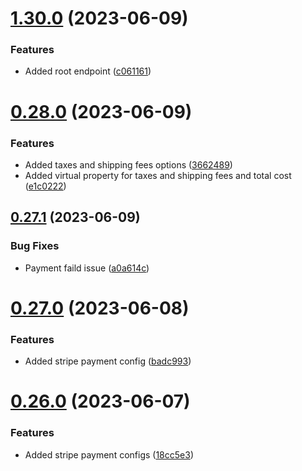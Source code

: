 # [1.30.0](https://github.com/hossainchisty/eCommerce-Backend-API/compare/v0.28.0...v1.30.0) (2023-06-09)


### Features

* Added root endpoint ([c061161](https://github.com/hossainchisty/eCommerce-Backend-API/commit/c061161a89e23c8fdfe8ced9c97c4d6a78a83e8a))



# [0.28.0](https://github.com/hossainchisty/eCommerce-Backend-API/compare/v0.27.1...v0.28.0) (2023-06-09)


### Features

* Added taxes and shipping fees options ([3662489](https://github.com/hossainchisty/eCommerce-Backend-API/commit/36624896b583243cb80ddca4ca025c3a221c7503))
* Added virtual property for taxes and shipping fees and total cost ([e1c0222](https://github.com/hossainchisty/eCommerce-Backend-API/commit/e1c02224813a5b67642f7b2267061b69e0b2a3ad))



## [0.27.1](https://github.com/hossainchisty/eCommerce-Backend-API/compare/v0.27.0...v0.27.1) (2023-06-09)


### Bug Fixes

* Payment faild issue ([a0a614c](https://github.com/hossainchisty/eCommerce-Backend-API/commit/a0a614c036497148015bcd1a2e1a2795587390d7))



# [0.27.0](https://github.com/hossainchisty/eCommerce-Backend-API/compare/v0.26.0...v0.27.0) (2023-06-08)


### Features

* Added stripe payment config ([badc993](https://github.com/hossainchisty/eCommerce-Backend-API/commit/badc993e21bd69c226d895c088e7b98c3b18686f))



# [0.26.0](https://github.com/hossainchisty/eCommerce-Backend-API/compare/v0.25.0...v0.26.0) (2023-06-07)


### Features

* Added stripe payment configs ([18cc5e3](https://github.com/hossainchisty/eCommerce-Backend-API/commit/18cc5e37fc82637b1daf2a7e5df28f45e756d0b4))



